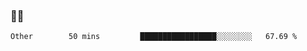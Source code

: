 ### 👨‍💻

<!--START_SECTION:waka-->

```text
Other        50 mins         █████████████████░░░░░░░░   67.69 %
```

<!--END_SECTION:waka-->
